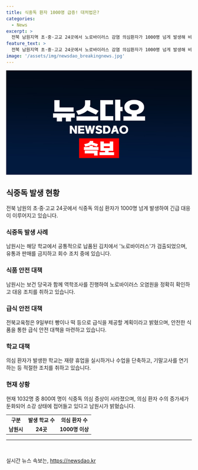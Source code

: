 ```yaml
---
title: 식중독 환자 1000명 급증! 대처법은?
categories:
  - News
excerpt: >
  전북 남원지역 초·중·고교 24곳에서 노로바이러스 감염 의심환자가 1000명 넘게 발생해 비상이 걸렸다. 납품된 김치에서 바이러스가 검출되어 유통과 판매 금지됐고 시중 제품은 회수 중. 바이러스는 구토와 설사를 유발하고 전염성이 강해 15%의 학생이 발병. 학교 중 일부는 휴업, 기말고사 연기 등 조치. 관계자는 소강상태에 접어들었으며 교육청은 대체 급식을 시작할 계획.
feature_text: >
  전북 남원지역 초·중·고교 24곳에서 노로바이러스 감염 의심환자가 1000명 넘게 발생해 비상이 걸렸다. 납품된 김치에서 바이러스가 검출되어 유통과 판매 금지됐고 시중 제품은 회수 중. 바이러스는 구토와 설사를 유발하고 전염성이 강해 15%의 학생이 발병. 학교 중 일부는 휴업, 기말고사 연기 등 조치. 관계자는 소강상태에 접어들었으며 교육청은 대체 급식을 시작할 계획.
image: '/assets/img/newsdao_breakingnews.jpg'
---
```


<p><img src="/assets/img/newsdao_breakingnews.jpg" alt="firstkoreanews 속보" /></p>

<h2 data-ke-size="size26">식중독 발생 현황</h2>

<p data-ke-size="size16">전북 남원의 초·중·고교 24곳에서 식중독 의심 환자가 1000명 넘게 발생하여 긴급 대응이 이루어지고 있습니다.</p>

<h3>식중독 발생 사례</h3>

<p data-ke-size="size16">남원시는 해당 학교에서 공통적으로 납품된 김치에서 '노로바이러스'가 검출되었으며, 유통과 판매를 금지하고 회수 조치 중에 있습니다.</p>

<h3>식품 안전 대책</h3>

<p data-ke-size="size16">남원시는 보건 당국과 함께 역학조사를 진행하여 노로바이러스 오염원을 정확히 확인하고 대응 조치를 취하고 있습니다.</p>

<h3>급식 안전 대책</h3>

<p data-ke-size="size16">전북교육청은 9일부터 빵이나 떡 등으로 급식을 제공할 계획이라고 밝혔으며, 안전한 식품을 통한 급식 안전 대책을 마련하고 있습니다.</p>

<h3>학교 대책</h3>

<p data-ke-size="size16">의심 환자가 발생한 학교는 재량 휴업을 실시하거나 수업을 단축하고, 기말고사를 연기하는 등 적절한 조치를 취하고 있습니다.</p>

<h3>현재 상황</h3>

<p data-ke-size="size16">현재 1032명 중 800여 명이 식중독 의심 증상이 사라졌으며, 의심 환자 수의 증가세가 둔화되어 소강 상태에 접어들고 있다고 남원시가 밝혔습니다.</p>

<table>
    <tr>
        <th>구분</th>
        <th>발생 학교 수</th>
        <th>의심 환자 수</th>
    </tr>
    <tr>
        <td style="text-align: center; height: 17px;"><b>남원시</b></td>
        <td style="text-align: center; height: 17px;"><b>24곳</b></td>
        <td style="text-align: center; height: 17px;"><b>1000명 이상</b></td>
    </tr>
</table>

<hr>

<p data-ke-size="size16">&nbsp;</p>
실시간 뉴스 속보는, <a href="https://newsdao.kr" rel="dofollow">https://newsdao.kr</a>


